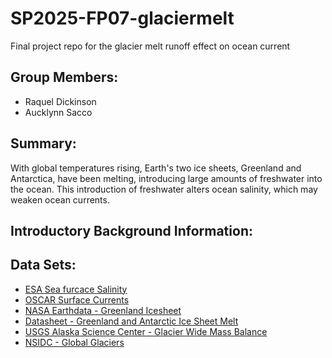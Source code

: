 # SP2025-FP07-glaciermelt
Final project repo for the glacier melt runoff effect on ocean current 

## Group Members:
- Raquel Dickinson
- Aucklynn Sacco

## Summary:
With global temperatures rising, Earth's two ice sheets, Greenland and Antarctica, have been melting, introducing large amounts of freshwater into the ocean. This introduction of freshwater alters ocean salinity, which may weaken ocean currents.

## Introductory Background Information:

## Data Sets: 
- [ESA Sea furcace Salinity](https://catalogue.ceda.ac.uk/uuid/ecc355e395ed4c5597c613ae7f9c53b0/)
- [OSCAR Surface Currents](https://podaac.jpl.nasa.gov/dataset/OSCAR_L4_OC_INTERIM_V2.0)
- [NASA Earthdata - Greenland Icesheet](https://cmr.earthdata.nasa.gov/search/concepts/C2548143452-FEDEO.html)
- [Datasheet - Greenland and Antarctic Ice Sheet Melt](https://www.nasa.gov/wp-content/uploads/2023/06/antarcticicemass-classroomdatasheet.pdf?emrc=636650)
- [USGS Alaska Science Center - Glacier Wide Mass Balance](https://alaska.usgs.gov/products/data.php?dataid=79)
- [NSIDC - Global Glaciers](https://nsidc.org/data/glims)
